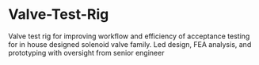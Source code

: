 # Valve-Test-Rig

Valve test rig for improving workflow and efficiency of acceptance testing for in house designed solenoid valve family. Led design, FEA analysis, and prototyping with oversight from senior engineer

